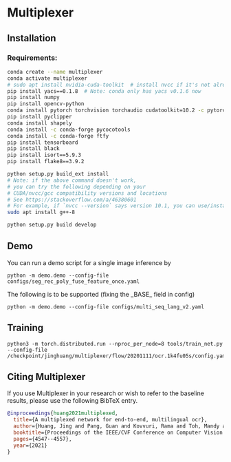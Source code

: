 # Multiplexer

## Installation

### Requirements:

```bash
conda create --name multiplexer
conda activate multiplexer
# sudo apt install nvidia-cuda-toolkit  # install nvcc if it's not already there
pip install yacs==0.1.8  # Note: conda only has yacs v0.1.6 now
pip install numpy
pip install opencv-python
conda install pytorch torchvision torchaudio cudatoolkit=10.2 -c pytorch
pip install pyclipper
conda install shapely
conda install -c conda-forge pycocotools
conda install -c conda-forge ftfy
pip install tensorboard
pip install black
pip install isort==5.9.3
pip install flake8==3.9.2

python setup.py build_ext install
# Note: if the above command doesn't work,
# you can try the following depending on your 
# CUDA/nvcc/gcc compatibility versions and locations
# See https://stackoverflow.com/a/46380601
# For example, if `nvcc --version` says version 10.1, you can use/install g++-8 if it's not there
sudo apt install g++-8

python setup.py build develop

```

## Demo 
You can run a demo script for a single image inference by 
```
python -m demo.demo --config-file configs/seg_rec_poly_fuse_feature_once.yaml
```
The following is to be supported (fixing the \_BASE\_ field in config)
```
python -m demo.demo --config-file configs/multi_seq_lang_v2.yaml
```

## Training

```
python3 -m torch.distributed.run --nproc_per_node=8 tools/train_net.py --config-file /checkpoint/jinghuang/multiplexer/flow/20201111/ocr.1k4fu05s/config.yaml
```

## Citing Multiplexer

If you use Multiplexer in your research or wish to refer to the baseline results, please use the following BibTeX entry.

```BibTeX
@inproceedings{huang2021multiplexed,
  title={A multiplexed network for end-to-end, multilingual ocr},
  author={Huang, Jing and Pang, Guan and Kovvuri, Rama and Toh, Mandy and Liang, Kevin J and Krishnan, Praveen and Yin, Xi and Hassner, Tal},
  booktitle={Proceedings of the IEEE/CVF Conference on Computer Vision and Pattern Recognition},
  pages={4547--4557},
  year={2021}
}
```
